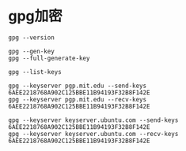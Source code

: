 # gpg加密
    gpg --version

    gpg --gen-key
    gpg --full-generate-key  

    gpg --list-keys

    gpg --keyserver pgp.mit.edu --send-keys 6AEE2218768A902C125BBE11B94193F32B8F142E
    gpg --keyserver pgp.mit.edu --recv-keys 6AEE2218768A902C125BBE11B94193F32B8F142E

    gpg --keyserver keyserver.ubuntu.com --send-keys 6AEE2218768A902C125BBE11B94193F32B8F142E
    gpg --keyserver keyserver.ubuntu.com --recv-keys 6AEE2218768A902C125BBE11B94193F32B8F142E

